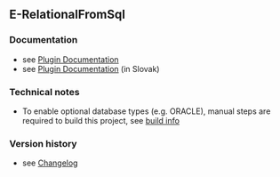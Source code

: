 E-RelationalFromSql
----------

### Documentation

* see [Plugin Documentation](./doc/About.md)
* see [Plugin Documentation](./doc/About_sk.md) (in Slovak)

### Technical notes

* To enable optional database types (e.g. ORACLE), manual steps are required to build this project, see [build info](BUILD.md)

### Version history

* see [Changelog](./CHANGELOG.md)

